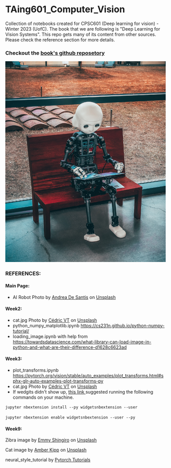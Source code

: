 # TAing601_Computer_Vision
Collection of notebooks created for CPSC601 (Deep learning for vision) - Winter 2023 (UofC). The book that we are following is "Deep Learning for Vision Systems". This repo gets many of its content from other sources. Please check the reference section for more details. 

### Checkout the [book's github reposetory](https://github.com/moelgendy/deep_learning_for_vision_systems)

<img src='imgs/AI-robot-andrea-de-santis.jpg'>

### REFERENCES:
#### Main Page:
  - AI Robot Photo by <a href="https://unsplash.com/@santesson89?utm_source=unsplash&utm_medium=referral&utm_content=creditCopyText">Andrea De Santis</a> on <a href="https://unsplash.com/photos/zwd435-ewb4?utm_source=unsplash&utm_medium=referral&utm_content=creditCopyText">Unsplash</a>
   
#### Week2:
- cat.jpg Photo by <a href="https://unsplash.com/it/@cedric_photography?utm_source=unsplash&utm_medium=referral&utm_content=creditCopyText">Cédric VT</a> on <a href="https://unsplash.com/images/animals/cat?utm_source=unsplash&utm_medium=referral&utm_content=creditCopyText">Unsplash</a>
- python_numpy_matplotlib.ipynb https://cs231n.github.io/python-numpy-tutorial/
- loading_image.ipynb with help from https://towardsdatascience.com/what-library-can-load-image-in-python-and-what-are-their-difference-d1628c6623ad

#### Week3:
- plot_transforms.ipynb https://pytorch.org/vision/stable/auto_examples/plot_transforms.html#sphx-glr-auto-examples-plot-transforms-py
- cat.jpg Photo by <a href="https://unsplash.com/it/@cedric_photography?utm_source=unsplash&utm_medium=referral&utm_content=creditCopyText">Cédric VT</a> on <a href="https://unsplash.com/images/animals/cat?utm_source=unsplash&utm_medium=referral&utm_content=creditCopyText">Unsplash</a>
- If wedgits didn't show up, <a href="https://github.com/jupyter-widgets/ipywidgets/issues/1146">this link </a> suggested running the following commands on your machine.

```
jupyter nbextension install --py widgetsnbextension --user

jupyter nbextension enable widgetsnbextension --user --py
```

#### Week9:
Zibra image by <a href="https://unsplash.com/@eshingiro?utm_source=unsplash&utm_medium=referral&utm_content=creditCopyText">Emmy Shingiro</a> on <a href="https://unsplash.com/s/photos/zibra?utm_source=unsplash&utm_medium=referral&utm_content=creditCopyText">Unsplash</a>

Cat image by <a href="https://unsplash.com/@sadmax?utm_source=unsplash&utm_medium=referral&utm_content=creditCopyText">Amber Kipp</a> on <a href="https://unsplash.com/images/animals/cat?utm_source=unsplash&utm_medium=referral&utm_content=creditCopyText">Unsplash</a>

neural_style_tutorial by <a href="https://pytorch.org/tutorials/advanced/neural_style_tutorial.html"> Pytorch Tutorials </a>
  
  
